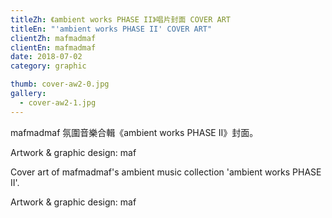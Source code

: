 ```yaml
---
titleZh: 《ambient works PHASE II》唱片封面 COVER ART
titleEn: "'ambient works PHASE II' COVER ART"
clientZh: mafmadmaf
clientEn: mafmadmaf
date: 2018-07-02
category: graphic

thumb: cover-aw2-0.jpg
gallery:
  - cover-aw2-1.jpg
---
```


mafmadmaf 氛圍音樂合輯《ambient works PHASE II》封面。

Artwork & graphic design: maf

<!-- lang -->

Cover art of mafmadmaf's ambient music collection 'ambient works PHASE II'.

Artwork & graphic design: maf
